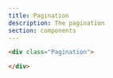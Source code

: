 ```yaml
---
title: Pagination
description: The pagination
section: components
---
```


```html
<div class="Pagination">

</div>
```
